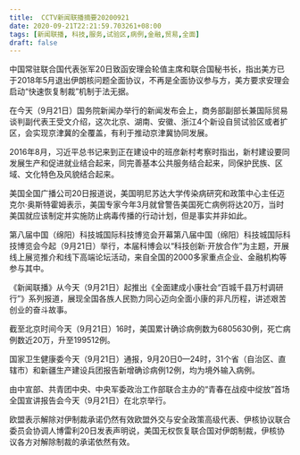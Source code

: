 ```yaml
---
title:  CCTV新闻联播摘要20200921
date: 2020-09-21T22:21:59.703261+08:00
tags: [新闻联播, 科技,服务,试验区,病例,金融,贸易,全面]
draft: false
---
```


中国常驻联合国代表张军20日致函安理会轮值主席和联合国秘书长，指出美方已于2018年5月退出伊朗核问题<span class="keywords_content">全面</span>协议，不再是<span class="keywords_content">全面</span>协议参与方，美方要求安理会启动“快速恢复制裁”机制于法无据。

在今天（9月21日）国务院新闻办举行的新闻发布会上，商务部副部长兼国际<span class="keywords_fund">贸易</span>谈判副代表王受文介绍，这次北京、湖南、安徽、浙江4个新设自贸<span class="keywords_content">试验区</span>或者扩区，会实现京津冀的全覆盖，有利于推动京津冀协同发展。

2016年8月，习近平总书记来到正在建设中的班彦新村考察时指出，新村建设要同发展生产和促进就业结合起来，同完善基本公共<span class="keywords_fund">服务</span>结合起来，同保护民族、区域、文化特色及风貌结合起来。

美国全国广播公司20日报道说，美国明尼苏达大学传染病研究和政策中心主任迈克尔·奥斯特霍姆表示，美国专家今年3月就曾警告美国死亡<span class="keywords_content">病例</span>将达20万，当时美国就应该制定并实施防止病毒传播的行动计划，但是事实并非如此。

第八届中国（绵阳）<span class="keywords_fund">科技</span>城国际<span class="keywords_fund">科技</span>博览会开幕第八届中国（绵阳）<span class="keywords_fund">科技</span>城国际<span class="keywords_fund">科技</span>博览会今起（9月21日）举行，本届科博会以“<span class="keywords_fund">科技</span>创新·开放合作”为主题，开展线上展览推介和线下高端论坛活动，来自全国的2000多家重点企业、<span class="keywords_fund">金融</span>机构等参与其中。

《新闻联播》从今天（9月21日）起推出《<span class="keywords_content">全面</span>建成小康社会“百城千县万村调研行”》系列报道，展现全国各族人民勠力同心迈向<span class="keywords_content">全面</span>小康的非凡历程，讲述艰苦创业的奋斗故事。

截至北京时间今天（9月21日）16时，美国累计确诊<span class="keywords_content">病例</span>数为6805630例，死亡<span class="keywords_content">病例</span>数近20万，升至199512例。

国家卫生健康委今天（9月21日）通报，9月20日0—24时，31个省（自治区、直辖市）和新疆生产建设兵团报告新增确诊<span class="keywords_content">病例</span>12例，均为境外输入<span class="keywords_content">病例</span>。

由中宣部、共青团中央、中央军委政治工作部联合主办的“青春在战疫中绽放”首场全国宣讲报告会今天（9月21日）在北京举行。

欧盟表示解除对伊制裁承诺仍然有效欧盟外交与安全政策高级代表、伊核协议联合委员会协调人博雷利20日发表声明说，美国无权恢复联合国对伊朗制裁，伊核协议各方对解除制裁的承诺依然有效。
